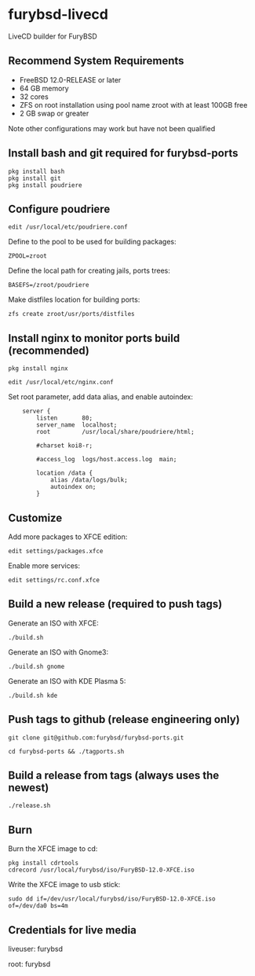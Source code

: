 # furybsd-livecd
LiveCD builder for FuryBSD

## Recommend System Requirements

* FreeBSD 12.0-RELEASE or later
* 64 GB memory
* 32 cores
* ZFS on root installation using pool name zroot with at least 100GB free
* 2 GB swap or greater

Note other configurations may work but have not been qualified

## Install bash and git required for furybsd-ports

```
pkg install bash
pkg install git
pkg install poudriere
```

## Configure poudriere

```
edit /usr/local/etc/poudriere.conf
```

Define to the pool to be used for building packages:

```
ZPOOL=zroot
```

Define the local path for creating jails, ports trees:

```
BASEFS=/zroot/poudriere
```

Make distfiles location for building ports:

```
zfs create zroot/usr/ports/distfiles
```

## Install nginx to monitor ports build (recommended)

```
pkg install nginx
```

```
edit /usr/local/etc/nginx.conf
```

Set root parameter, add data alias, and enable autoindex:

```
    server {
        listen       80;
        server_name  localhost;
        root         /usr/local/share/poudriere/html;

        #charset koi8-r;

        #access_log  logs/host.access.log  main;

        location /data {
            alias /data/logs/bulk;
            autoindex on;
        }
```

## Customize
Add more packages to XFCE edition:
```
edit settings/packages.xfce
```

Enable more services:
```
edit settings/rc.conf.xfce
```

## Build a new release (required to push tags)
Generate an ISO with XFCE:
```
./build.sh
```
Generate an ISO with Gnome3:
```
./build.sh gnome
```
Generate an ISO with KDE Plasma 5:
```
./build.sh kde
```

## Push tags to github (release engineering only)
```
git clone git@github.com:furybsd/furybsd-ports.git
```

```
cd furybsd-ports && ./tagports.sh
```

## Build a release from tags (always uses the newest)

```
./release.sh
```

## Burn

Burn the XFCE image to cd:
```
pkg install cdrtools
cdrecord /usr/local/furybsd/iso/FuryBSD-12.0-XFCE.iso
```

Write the XFCE image to usb stick:
```
sudo dd if=/dev/usr/local/furybsd/iso/FuryBSD-12.0-XFCE.iso of=/dev/da0 bs=4m
```

## Credentials for live media
liveuser: furybsd

root: furybsd

